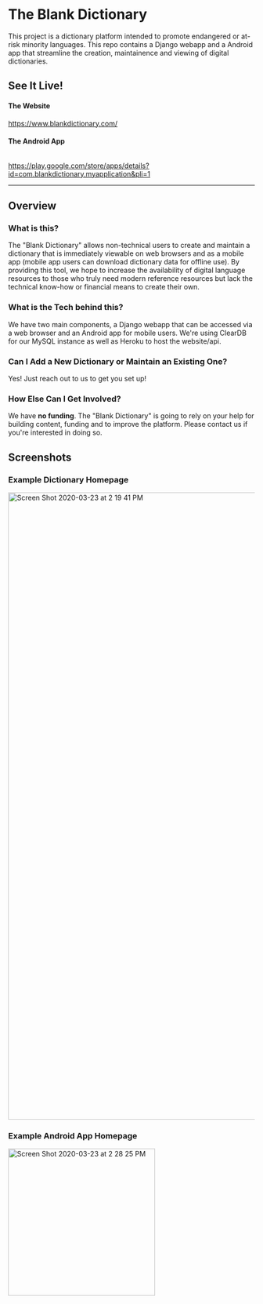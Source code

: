 # The Blank Dictionary

This project is a dictionary platform intended to promote endangered or at-risk minority languages. This repo contains a Django webapp and a Android app that streamline the creation, maintainence and viewing of digital dictionaries.

## See It Live!
#### The Website
https://www.blankdictionary.com/
#### The Android App
###### 
https://play.google.com/store/apps/details?id=com.blankdictionary.myapplication&pli=1

------------------
## Overview
### What is this? 
The "Blank Dictionary" allows non-technical users to create and maintain a dictionary that is immediately viewable on web browsers and as a mobile app (mobile app users can download dictionary data for offline use). By providing this tool, we hope to increase the availability of digital language resources to those who truly need modern reference resources but lack the technical know-how or financial means to create their own. 

### What is the Tech behind this?
We have two main components, a Django webapp that can be accessed via a web browser and an Android app for mobile users. We're using ClearDB for our MySQL instance as well as Heroku to host the website/api.

### Can I Add a New Dictionary or Maintain an Existing One?
Yes! Just reach out to us to get you set up!

### How Else Can I Get Involved?
We have **no funding**. The "Blank Dictionary" is going to rely on your help for building content, funding and to improve the platform. Please contact us if you're interested in doing so.

## Screenshots
### Example Dictionary Homepage
<img width="1279" alt="Screen Shot 2020-03-23 at 2 19 41 PM" src="https://user-images.githubusercontent.com/21160570/77467566-75c63700-6dc9-11ea-8c08-b759d0e1be7d.png">

### Example Android App Homepage
<img width="300" alt="Screen Shot 2020-03-23 at 2 28 25 PM" src="https://user-images.githubusercontent.com/21160570/77469063-c2ab0d00-6dcb-11ea-85e8-7f502f9c4e06.png">

